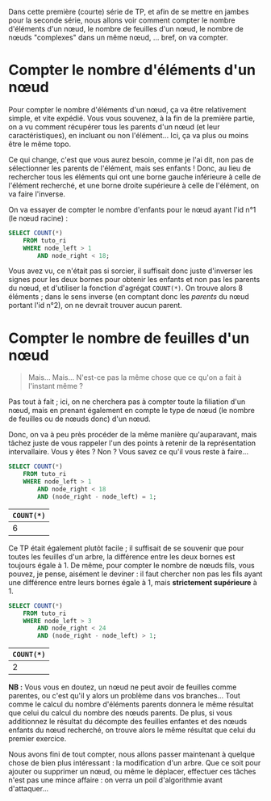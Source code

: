Dans cette première (courte) série de TP, et afin de se mettre en jambes pour la seconde série, nous allons voir comment
compter le nombre d'éléments d'un nœud, le nombre de feuilles d'un nœud, le nombre de nœuds "complexes" dans un même
nœud, ... bref, on va compter.

Compter le nombre d'éléments d'un nœud
======================================
Pour compter le nombre d'éléments d'un nœud, ça va être relativement simple, et vite expédié. Vous vous souvenez, à la
fin de la première partie, on a vu comment récupérer tous les parents d'un nœud (et leur caractéristiques), en incluant
ou non l'élément... Ici, ça va plus ou moins être le même topo.

Ce qui change, c'est que vous aurez besoin, comme je l'ai dit, non pas de sélectionner les parents de l'élément,
mais ses enfants ! Donc, au lieu de rechercher tous les éléments qui ont une borne gauche inférieure à celle de
l'élément recherché, et une borne droite supérieure à celle de l'élément, on va faire l'inverse.

On va essayer de compter le nombre d'enfants pour le nœud ayant l'id n°1 (le nœud racine) :

```sql
SELECT COUNT(*)
    FROM tuto_ri
    WHERE node_left > 1 
        AND node_right < 18;
```

Vous avez vu, ce n'était pas si sorcier, il suffisait donc juste d'inverser les signes pour les deux bornes pour obtenir
les enfants et non pas les parents du nœud, et d'utiliser la fonction d'agrégat `COUNT(*)`. On trouve alors 8 éléments ;
dans le sens inverse (en comptant donc les *parents* du nœud portant l'id n°2), on ne devrait trouver aucun parent.

Compter le nombre de feuilles d'un nœud
=======================================
> Mais... Mais... N'est-ce pas la même chose que ce qu'on a fait à l'instant même ?

Pas tout à fait ; ici, on ne cherchera pas à compter toute la filiation d'un nœud, mais en prenant également en compte
le type de nœud (le nombre de feuilles ou de nœuds donc) d'un nœud. 

Donc, on va à peu près procéder de la même manière qu'auparavant, mais tâchez juste de vous rappeler l'un des points à
retenir de la représentation intervallaire. Vous y êtes ? Non ? Vous savez ce qu'il vous reste à faire...

```sql
SELECT COUNT(*)
    FROM tuto_ri
    WHERE node_left > 1 
        AND node_right < 18 
        AND (node_right - node_left) = 1;
```

| `COUNT(*)` |
| ---------- |
| 6          |


Ce TP était également plutôt facile ; il suffisait de se souvenir que pour toutes les feuilles d'un arbre, la différence
entre les deux bornes est toujours égale à 1. De même, pour compter le nombre de nœuds fils, vous pouvez, je pense,
aisément le deviner : il faut chercher non pas les fils ayant une différence entre leurs bornes égale à 1, mais
**strictement supérieure** à 1.

```sql
SELECT COUNT(*)
    FROM tuto_ri
    WHERE node_left > 3 
        AND node_right < 24 
        AND (node_right - node_left) > 1;
```

| `COUNT(*)` |
| ---------- |
| 2          |


**NB :** Vous vous en doutez, un nœud ne peut avoir de feuilles comme parentes, ou c'est qu'il y alors un problème dans
vos branches... Tout comme le calcul du nombre d'éléments parents donnera le même résultat que celui du calcul du nombre
des nœuds parents. De plus, si vous additionnez le résultat du décompte des feuilles enfantes et des nœuds enfants du
nœud recherché, on trouve alors le même résultat que celui du premier exercice.

Nous avons fini de tout compter, nous allons passer maintenant à quelque chose de bien plus intéressant : la
modification d'un arbre. Que ce soit pour ajouter ou supprimer un nœud, ou même le déplacer, effectuer ces tâches n'est
pas une mince affaire : on verra un poil d'algorithmie avant d'attaquer...
